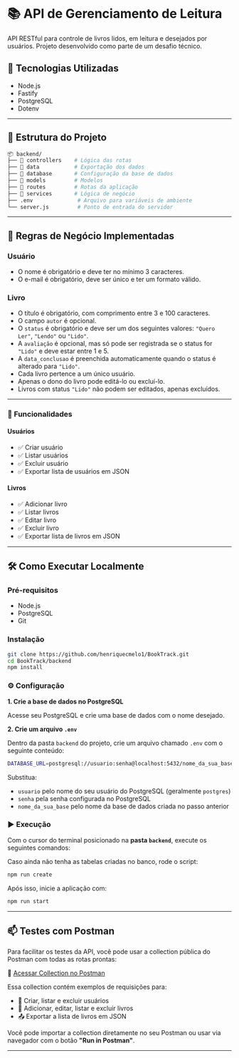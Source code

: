 # 📚 API de Gerenciamento de Leitura

API RESTful para controle de livros lidos, em leitura e desejados por usuários. Projeto desenvolvido como parte de um desafio técnico.

## 🚀 Tecnologias Utilizadas

- Node.js
- Fastify
- PostgreSQL
- Dotenv

---

## 📁 Estrutura do Projeto

```bash
📦 backend/
├── 📂 controllers    # Lógica das rotas
├── 📂 data           # Exportação dos dados
├── 📂 database       # Configuração da base de dados 
├── 📂 models         # Modelos 
├── 📂 routes         # Rotas da aplicação
├── 📂 services       # Lógica de negócio
├── .env              # Arquivo para variáveis de ambiente
└── server.js         # Ponto de entrada do servidor
```
---

## 🧠 Regras de Negócio Implementadas

### Usuário
- O nome é obrigatório e deve ter no mínimo 3 caracteres.
- O e-mail é obrigatório, deve ser único e ter um formato válido.

### Livro
- O título é obrigatório, com comprimento entre 3 e 100 caracteres.
- O campo `autor` é opcional.
- O `status` é obrigatório e deve ser um dos seguintes valores: `"Quero Ler"`, `"Lendo"` ou `"Lido"`.
- A `avaliação` é opcional, mas só pode ser registrada se o status for `"Lido"` e deve estar entre 1 e 5.
- A `data_conclusao` é preenchida automaticamente quando o status é alterado para `"Lido"`.
- Cada livro pertence a um único usuário.
- Apenas o dono do livro pode editá-lo ou excluí-lo.
- Livros com status `"Lido"` não podem ser editados, apenas excluídos.

---

### 📌 Funcionalidades

#### Usuários
- ✅ Criar usuário  
- ✅ Listar usuários  
- ✅ Excluir usuário  
- ✅ Exportar lista de usuários em JSON  

#### Livros
- ✅ Adicionar livro
- ✅ Listar livros
- ✅ Editar livro  
- ✅ Excluir livro  
- ✅ Exportar lista de livros em JSON  

---

## 🛠️ Como Executar Localmente

### Pré-requisitos
- Node.js
- PostgreSQL
- Git

### Instalação

```bash
git clone https://github.com/henriquecmelo1/BookTrack.git
cd BookTrack/backend
npm install
```

### ⚙️ Configuração

**1. Crie a base de dados no PostgreSQL**

Acesse seu PostgreSQL e crie uma base de dados com o nome desejado.

**2. Crie um arquivo `.env`**

Dentro da pasta `backend` do projeto, crie um arquivo chamado `.env` com o seguinte conteúdo:
```bash
DATABASE_URL=postgresql://usuario:senha@localhost:5432/nome_da_sua_base
```

Substitua:
- `usuario` pelo nome do seu usuário do PostgreSQL (geralmente `postgres`)
- `senha` pela senha configurada no PostgreSQL
- `nome_da_sua_base` pelo nome da base de dados criada no passo anterior


### ▶️ Execução

Com o cursor do terminal posicionado na **pasta `backend`**, execute os seguintes comandos:

Caso ainda não tenha as tabelas criadas no banco, rode o script:

```bash
npm run create
```

Após isso, inicie a aplicação com:
```bash
npm run start
```


---

## 📫 Testes com Postman

Para facilitar os testes da API, você pode usar a collection pública do Postman com todas as rotas prontas:

🔗 [Acessar Collection no Postman](https://www.postman.com/flight-saganist-6679061/booktrack/collection/y6t77h1/booktrack?action=share&creator=34558713)

Essa collection contém exemplos de requisições para:
- 📌 Criar, listar e excluir usuários
- 📘 Adicionar, editar, listar e excluir livros
- 📤 Exportar a lista de livros em JSON

Você pode importar a collection diretamente no seu Postman ou usar via navegador com o botão **"Run in Postman"**.

---

